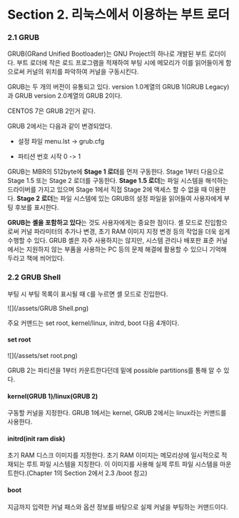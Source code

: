 # Section 2. 리눅스에서 이용하는 부트 로더

### 2.1 GRUB

GRUB\(GRand Unified Bootloader\)는 GNU Project의 하나로 개발된 부트 로더이다. 부트 로더에 작은 로드 프로그램을 적재하여 부팅 시에 메모리가 이를 읽어들이게 함으로써 커널의 위치를 파악하여 커널을 구동시킨다.

GRUB는 두 개의 버전이 유통되고 있다. version 1.0계열의 GRUB 1\(GRUB Legacy\)과 GRUB version 2.0계열의 GRUB 2이다.

CENTOS 7은 GRUB 2인거 같다.

GRUB 2에서는 다음과 같이 변경되었다.

* 설정 파일 menu.lst -&gt; grub.cfg

* 파티션 번호 시작 0 -&gt; 1

GRUB는 MBR의 512byte에 **Stage 1 로더**를 먼저 구동한다. Stage 1부터 다음으로 Stage 1.5 또는 Stage 2 로더를 구동한다. **Stage 1.5 로더**는 파일 시스템을 해석하는 드라이버를 가지고 있으며 Stage 1에서 직접 Stage 2에 액세스 할 수 없을 때 이용한다. **Stage 2 로더**는 파일 시스템에 있는 GRUB의 설정 파일을 읽어들여 사용자에게 부팅 후보를 표시한다.

**GRUB는 셸을 포함하고 있다**는 것도 사용자에게는 중요한 점이다. 셸 모드로 진입함으로써 커널 파라미터의 추가나 변경, 초기 RAM 이미지 지정 변경 등의 작업을 더욱 쉽게 수행할 수 있다. GRUB 셸은 자주 사용하지는 않지만, 시스템 관리나 배포판 표준 커널에서는 지원하지 않는 부품을 사용하는 PC 등의 문제 해결에 활용할 수 있으니 기억해 두라고 책에 씌어있다.

### 2.2 GRUB Shell

부팅 시 부팅 목록이 표시될 때 `C`를 누르면 셸 모드로 진입한다.

![](/assets/GRUB Shell.png)

주요 커맨드는 set root, kernel/linux, initrd, boot 다음 4개이다.

#### set root

![](/assets/set root.png)

GRUB 2는 파티션을 1부터 카운트한다던데 밑에 possible partitions를 통해 알 수 있다.

#### kernel\(GRUB 1\)/linux\(GRUB 2\)

구동할 커널을 지정한다. GRUB 1에서는 kernel, GRUB 2에서는 linux라는 커맨드를 사용한다.

#### initrd\(init ram disk\)

초기 RAM 디스크 이미지를 지정한다. 초기 RAM 이미지는 메모리상에 일시적으로 적재되는 루트 파일 시스템을 지칭한다. 이 이미지를 사용해 실제 루트 파일 시스템을 마운트한다.\(Chapter 1의 Section 2에서 2.3 /boot 참고\)

#### boot

지금까지 입력한 커널 패스와 옵션 정보를 바탕으로 실제 커널을 부팅하는 커맨드이다.


